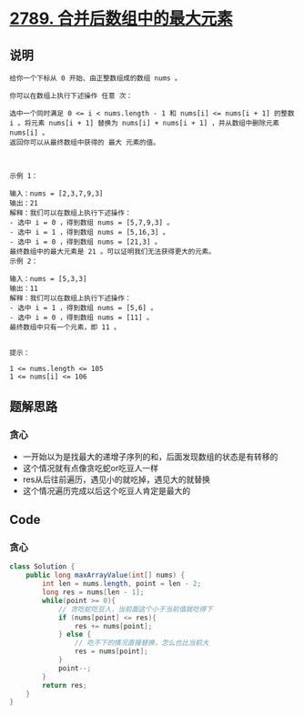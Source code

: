 # [2789. 合并后数组中的最大元素](https://leetcode.cn/problems/largest-element-in-an-array-after-merge-operations/description)

## 说明

```
给你一个下标从 0 开始、由正整数组成的数组 nums 。

你可以在数组上执行下述操作 任意 次：

选中一个同时满足 0 <= i < nums.length - 1 和 nums[i] <= nums[i + 1] 的整数 i 。将元素 nums[i + 1] 替换为 nums[i] + nums[i + 1] ，并从数组中删除元素 nums[i] 。
返回你可以从最终数组中获得的 最大 元素的值。

 

示例 1：

输入：nums = [2,3,7,9,3]
输出：21
解释：我们可以在数组上执行下述操作：
- 选中 i = 0 ，得到数组 nums = [5,7,9,3] 。
- 选中 i = 1 ，得到数组 nums = [5,16,3] 。
- 选中 i = 0 ，得到数组 nums = [21,3] 。
最终数组中的最大元素是 21 。可以证明我们无法获得更大的元素。
示例 2：

输入：nums = [5,3,3]
输出：11
解释：我们可以在数组上执行下述操作：
- 选中 i = 1 ，得到数组 nums = [5,6] 。
- 选中 i = 0 ，得到数组 nums = [11] 。
最终数组中只有一个元素，即 11 。
 

提示：

1 <= nums.length <= 105
1 <= nums[i] <= 106
```

## 题解思路

### 贪心

- 一开始以为是找最大的递增子序列的和，后面发现数组的状态是有转移的
- 这个情况就有点像贪吃蛇or吃豆人一样
- res从后往前遍历，遇见小的就吃掉，遇见大的就替换
- 这个情况遍历完成以后这个吃豆人肯定是最大的

## Code

### 贪心

```java
class Solution {
    public long maxArrayValue(int[] nums) {
        int len = nums.length, point = len - 2;
        long res = nums[len - 1];
        while(point >= 0){
            // 贪吃蛇吃豆人，当前面这个小于当前值就吃得下
            if (nums[point] <= res){
                res += nums[point];
            } else {
                // 吃不下的情况直接替换，怎么也比当前大
                res = nums[point];
            }
            point--;
        }
        return res;
    }
}
```

